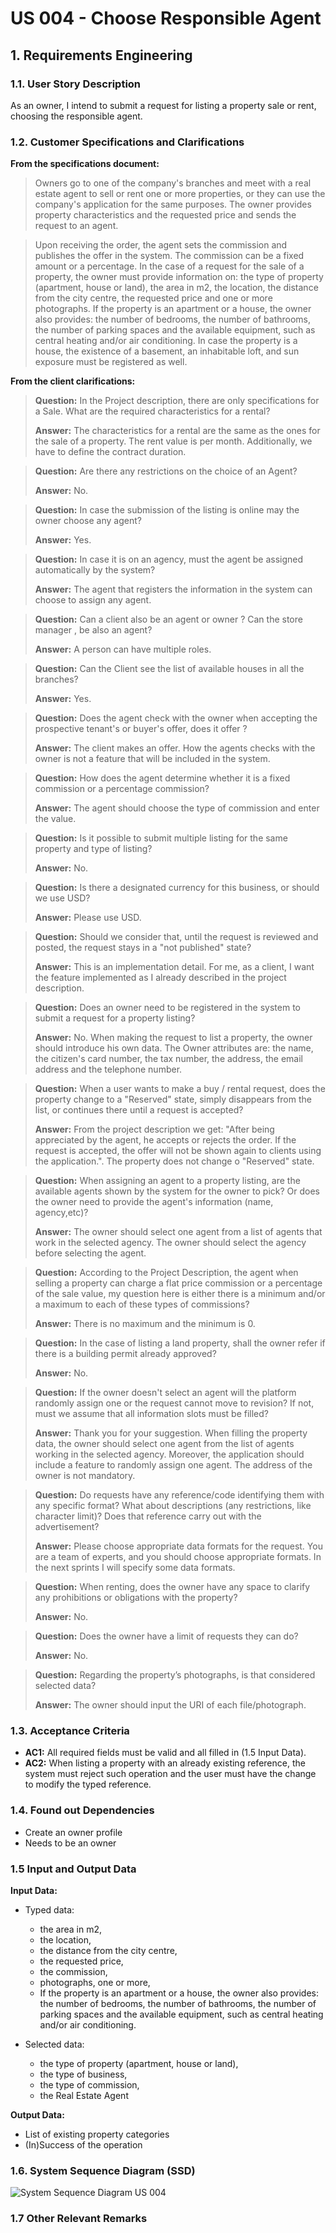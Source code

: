 # US 004 - Choose Responsible Agent

## 1. Requirements Engineering


### 1.1. User Story Description

As an owner, I intend to submit a request for listing a property sale or rent, choosing the responsible agent.


### 1.2. Customer Specifications and Clarifications 


**From the specifications document:**

>Owners go to one of the company's branches and meet with a real estate agent to sell or
rent one or more properties, or they can use the company's application for the same purposes. The
owner provides property characteristics and the requested price and sends the request to an agent.


>Upon receiving the order, the agent sets the commission and publishes the offer in the system. The
commission can be a fixed amount or a percentage. In the case of a request for the sale of a
property, the owner must provide information on: the type of property (apartment, house or land),
the area in m2, the location, the distance from the city centre, the requested price and one or more
photographs. If the property is an apartment or a house, the owner also provides: the number of
bedrooms, the number of bathrooms, the number of parking spaces and the available equipment,
such as central heating and/or air conditioning. In case the property is a house, the existence of a
basement, an inhabitable loft, and sun exposure must be registered as well.	



**From the client clarifications:**

> **Question:** In the Project description, there are only specifications for a Sale. What are the required characteristics for a rental?
>  
> **Answer:** The characteristics for a rental are the same as the ones for the sale of a property. The rent value is per month. Additionally, we have to define the contract duration.

> **Question:** Are there any restrictions on the choice of an Agent?
>
> **Answer:** No.

> **Question:** In case the submission of the listing is online may the owner choose any agent?
>
> **Answer:** Yes.

> **Question:** In case it is on an agency, must the agent be assigned automatically by the system?
>
> **Answer:** The agent that registers the information in the system can choose to assign any agent.

> **Question:** Can a client also be an agent or owner ? Can the store manager , be also an agent?
> 
> **Answer:** A person can have multiple roles.

> **Question:** Can the Client see the list of available houses in all the branches?
>
> **Answer:** Yes.

> **Question:** Does the agent check with the owner when accepting the prospective tenant's or buyer's offer, does it offer ?
>
> **Answer:** The client makes an offer. How the agents checks with the owner is not a feature that will be included in the system.

> **Question:** How does the agent determine whether it is a fixed commission or a percentage commission?
>
> **Answer:** The agent should choose the type of commission and enter the value.


> **Question:** Is it possible to submit multiple listing for the same property and type of listing?
>
> **Answer:** No.

> **Question:** Is there a designated currency for this business, or should we use USD?
>
> **Answer:** Please use USD.

> **Question:** Should we consider that, until the request is reviewed and posted, the request stays in a "not published" state?
>
> **Answer:** This is an implementation detail. For me, as a client, I want the feature implemented as I already described in the project description.

> **Question:** Does an owner need to be registered in the system to submit a request for a property listing?
>
> **Answer:** No. When making the request to list a property, the owner should introduce his own data. The Owner attributes are: the name, the citizen's card number, the tax number, the address, the email address and the telephone number.

> **Question:** When a user wants to make a buy / rental request, does the property change to a "Reserved" state, simply disappears from the list, or continues there until a request is accepted?
>
> **Answer:** From the project description we get: "After being appreciated by the agent, he accepts or rejects the order. If the
request is accepted, the offer will not be shown again to clients using the application.". The property does not change o "Reserved" state.

> **Question:** When assigning an agent to a property listing, are the available agents shown by the system for the owner to pick? Or does the owner need to provide the agent's information (name, agency,etc)?
>
> **Answer:** The owner should select one agent from a list of agents that work in the selected agency. The owner should select the agency before selecting the agent.

> **Question:** According to the Project Description, the agent when selling a property can charge a flat price commission or a percentage of the sale value, my question here is either there is a minimum and/or a maximum to each of these types of commissions?
>
> **Answer:** There is no maximum and the minimum is 0.

> **Question:** In the case of listing a land property, shall the owner refer if there is a building permit already approved?
>
> **Answer:** No.

> **Question:** If the owner doesn't select an agent will the platform randomly assign one or the request cannot move to revision? If not, must we assume that all information slots must be filled?
>
> **Answer:** Thank you for your suggestion. When filling the property data, the owner should select one agent from the list of agents working in the selected agency. Moreover, the application should include a feature to randomly assign one agent. The address of the owner is not mandatory.

> **Question:** Do requests have any reference/code identifying them with any specific format? What about descriptions (any restrictions, like character limit)? Does that reference carry out with the advertisement?
>
> **Answer:** Please choose appropriate data formats for the request. You are a team of experts, and you should choose appropriate formats. In the next sprints I will specify some data formats.

> **Question:** When renting, does the owner have any space to clarify any prohibitions or obligations with the property?
>
> **Answer:** No.

> **Question:** Does the owner have a limit of requests they can do?
>
> **Answer:** No.

> **Question:** Regarding the property’s photographs, is that considered selected data?
>
> **Answer:** The owner should input the URI of each file/photograph.

### 1.3. Acceptance Criteria

* **AC1:** All required fields must be valid and all filled in (1.5 Input Data).
* **AC2:** When listing a property with an already existing reference, the system must reject such operation and the user must have the change to modify the typed reference.

### 1.4. Found out Dependencies

* Create an owner profile
* Needs to be an owner

### 1.5 Input and Output Data

**Input Data:**

* Typed data:
    * the area in m2,
    * the location,
    * the distance from the city centre,
    * the requested price,
    * the commission,
    * photographs, one or more,
    * If the property is an apartment or a house, the owner also provides: the number of
	  bedrooms, the number of bathrooms, the number of parking spaces and the available equipment,
	  such as central heating and/or air conditioning.

* Selected data:
	* the type of property (apartment, house or land),
    * the type of business,
    * the type of commission,
    * the Real Estate Agent


**Output Data:**

* List of existing property categories
* (In)Success of the operation

### 1.6. System Sequence Diagram (SSD)

![System Sequence Diagram US 004](svg/us004-system-sequence-diagram.svg)

### 1.7 Other Relevant Remarks
